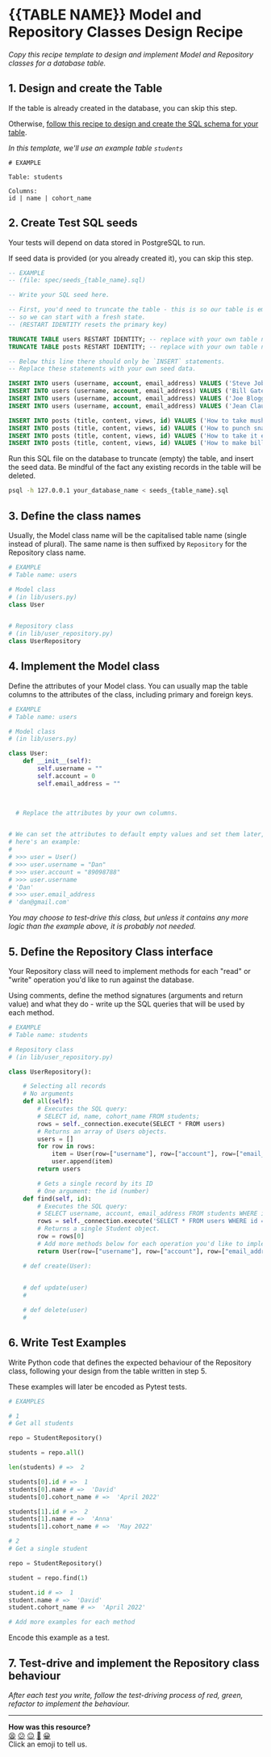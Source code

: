 # {{TABLE NAME}} Model and Repository Classes Design Recipe

_Copy this recipe template to design and implement Model and Repository classes for a database table._

## 1. Design and create the Table

If the table is already created in the database, you can skip this step.

Otherwise, [follow this recipe to design and create the SQL schema for your table](./single_table_design_recipe_template.md).

*In this template, we'll use an example table `students`*

```
# EXAMPLE

Table: students

Columns:
id | name | cohort_name
```

## 2. Create Test SQL seeds

Your tests will depend on data stored in PostgreSQL to run.

If seed data is provided (or you already created it), you can skip this step.

```sql
-- EXAMPLE
-- (file: spec/seeds_{table_name}.sql)

-- Write your SQL seed here. 

-- First, you'd need to truncate the table - this is so our table is emptied between each test run,
-- so we can start with a fresh state.
-- (RESTART IDENTITY resets the primary key)

TRUNCATE TABLE users RESTART IDENTITY; -- replace with your own table name.
TRUNCATE TABLE posts RESTART IDENTITY; -- replace with your own table name.

-- Below this line there should only be `INSERT` statements.
-- Replace these statements with your own seed data.

INSERT INTO users (username, account, email_address) VALUES ('Steve Jobs', 77, 'sj@apple.com');
INSERT INTO users (username, account, email_address) VALUES ('Bill Gates', 88, 'bg@microsoft.com');
INSERT INTO users (username, account, email_address) VALUES ('Joe Bloggs', 99, 'jb@chill.com');
INSERT INTO users (username, account, email_address) VALUES ('Jean Claude Van Damme', 111, 'jcvd@stillkicking.com');

INSERT INTO posts (title, content, views, id) VALUES ('How to take mushrooms...', 'Lie down on a nice patch of grass...', 1000, 1);
INSERT INTO posts (title, content, views, id) VALUES ('How to punch snakes...', 'Position your feet nicely...', 12000, 4);
INSERT INTO posts (title, content, views, id) VALUES ('How to take it easy...', 'Get a sofa...', 24, 3);
INSERT INTO posts (title, content, views, id) VALUES ('How to make billions from windows...', 'Put on your glasses...', 10000, 2);
```

Run this SQL file on the database to truncate (empty) the table, and insert the seed data. Be mindful of the fact any existing records in the table will be deleted.

```bash
psql -h 127.0.0.1 your_database_name < seeds_{table_name}.sql
```

## 3. Define the class names

Usually, the Model class name will be the capitalised table name (single instead of plural). The same name is then suffixed by `Repository` for the Repository class name.

```python
# EXAMPLE
# Table name: users

# Model class
# (in lib/users.py)
class User


# Repository class
# (in lib/user_repository.py)
class UserRepository

```

## 4. Implement the Model class

Define the attributes of your Model class. You can usually map the table columns to the attributes of the class, including primary and foreign keys.

```python
# EXAMPLE
# Table name: users

# Model class
# (in lib/users.py)

class User:
	def __init__(self):
		self.username = ""
		self.account = 0
		self.email_address = ""
 


  # Replace the attributes by your own columns.


# We can set the attributes to default empty values and set them later,
# here's an example:
#
# >>> user = User()
# >>> user.username = "Dan"
# >>> user.account = "89098788"
# >>> user.username
# 'Dan'
# >>> user.email_address 
# 'dan@gmail.com'

```

*You may choose to test-drive this class, but unless it contains any more logic than the example above, it is probably not needed.*

## 5. Define the Repository Class interface

Your Repository class will need to implement methods for each "read" or "write" operation you'd like to run against the database.

Using comments, define the method signatures (arguments and return value) and what they do - write up the SQL queries that will be used by each method.

```python
# EXAMPLE
# Table name: students

# Repository class
# (in lib/user_repository.py)

class UserRepository():

	# Selecting all records
	# No arguments
	def all(self):
		# Executes the SQL query:
		# SELECT id, name, cohort_name FROM students;
		rows = self._connection.execute(SELECT * FROM users)
		# Returns an array of Users objects.
		users = []
		for row in rows:
			item = User(row=["username"], row=["account"], row=["email_address"])
			user.append(item)
		return users

		# Gets a single record by its ID
		# One argument: the id (number)
	def find(self, id):
		# Executes the SQL query:
		# SELECT username, account, email_address FROM students WHERE id = $1;
		rows = self._connection.execute('SELECT * FROM users WHERE id = %s', [id])#sql injection security
		# Returns a single Student object.
		row = rows[0]
		# Add more methods below for each operation you'd like to implement.
		return User(row=["username"], row=["account"], row=["email_address"])

	# def create(User):
	

	# def update(user)
	# 

	# def delete(user)
	# 

```

## 6. Write Test Examples

Write Python code that defines the expected behaviour of the Repository class, following your design from the table written in step 5.

These examples will later be encoded as Pytest tests.

```python
# EXAMPLES

# 1
# Get all students

repo = StudentRepository()

students = repo.all()

len(students) # =>  2

students[0].id # =>  1
students[0].name # =>  'David'
students[0].cohort_name # =>  'April 2022'

students[1].id # =>  2
students[1].name # =>  'Anna'
students[1].cohort_name # =>  'May 2022'

# 2
# Get a single student

repo = StudentRepository()

student = repo.find(1)

student.id # =>  1
student.name # =>  'David'
student.cohort_name # =>  'April 2022'

# Add more examples for each method
```

Encode this example as a test.


## 7. Test-drive and implement the Repository class behaviour

_After each test you write, follow the test-driving process of red, green, refactor to implement the behaviour._

<!-- BEGIN GENERATED SECTION DO NOT EDIT -->

---

**How was this resource?**  
[😫](https://airtable.com/shrUJ3t7KLMqVRFKR?prefill_Repository=makersacademy%2Fdatabases-in-python&prefill_File=resources%2Frepository_class_recipe_template.md&prefill_Sentiment=😫) [😕](https://airtable.com/shrUJ3t7KLMqVRFKR?prefill_Repository=makersacademy%2Fdatabases-in-python&prefill_File=resources%2Frepository_class_recipe_template.md&prefill_Sentiment=😕) [😐](https://airtable.com/shrUJ3t7KLMqVRFKR?prefill_Repository=makersacademy%2Fdatabases-in-python&prefill_File=resources%2Frepository_class_recipe_template.md&prefill_Sentiment=😐) [🙂](https://airtable.com/shrUJ3t7KLMqVRFKR?prefill_Repository=makersacademy%2Fdatabases-in-python&prefill_File=resources%2Frepository_class_recipe_template.md&prefill_Sentiment=🙂) [😀](https://airtable.com/shrUJ3t7KLMqVRFKR?prefill_Repository=makersacademy%2Fdatabases-in-python&prefill_File=resources%2Frepository_class_recipe_template.md&prefill_Sentiment=😀)  
Click an emoji to tell us.

<!-- END GENERATED SECTION DO NOT EDIT -->